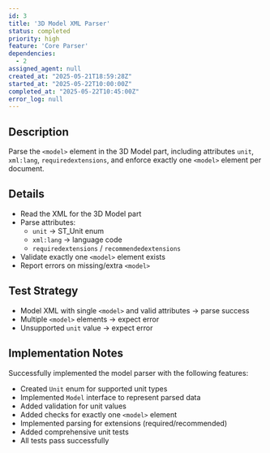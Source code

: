 ```yaml
---
id: 3
title: '3D Model XML Parser'
status: completed
priority: high
feature: 'Core Parser'
dependencies:
  - 2
assigned_agent: null
created_at: "2025-05-21T18:59:28Z"
started_at: "2025-05-22T10:00:00Z"
completed_at: "2025-05-22T10:45:00Z"
error_log: null
---
```


## Description

Parse the `<model>` element in the 3D Model part, including attributes `unit`, `xml:lang`, `requiredextensions`, and enforce exactly one `<model>` element per document.

## Details

- Read the XML for the 3D Model part
- Parse attributes:
  - `unit` → ST_Unit enum
  - `xml:lang` → language code
  - `requiredextensions` / `recommendedextensions`
- Validate exactly one `<model>` element exists
- Report errors on missing/extra `<model>`

## Test Strategy

- Model XML with single `<model>` and valid attributes → parse success
- Multiple `<model>` elements → expect error
- Unsupported `unit` value → expect error 

## Implementation Notes

Successfully implemented the model parser with the following features:
- Created `Unit` enum for supported unit types
- Implemented `Model` interface to represent parsed data
- Added validation for unit values
- Added checks for exactly one `<model>` element
- Implemented parsing for extensions (required/recommended)
- Added comprehensive unit tests
- All tests pass successfully 